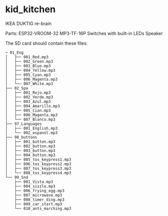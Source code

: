 # kid_kitchen
IKEA DUKTIG re-brain

Parts:
ESP32-VROOM-32
MP3-TF-16P
Switches with built-in LEDs
Speaker


The SD card should contain these files:

```
─ 01_Eng
│   ├── 001_Red.mp3
│   ├── 002_Green.mp3
│   ├── 003_Blue.mp3
│   ├── 004_Yellow.mp3
│   ├── 005_Cyan.mp3
│   ├── 006_Magenta.mp3
│   └── 007_White.mp3
├── 02_Spa
│   ├── 001_Rojo.mp3
│   ├── 002_Verde.mp3
│   ├── 003_Azul.mp3
│   ├── 004_Amarillo.mp3
│   ├── 005_Cian.mp3
│   ├── 006_Magenta.mp3
│   └── 007_Blanco.mp3
├── 97_Languages
│   ├── 001_English.mp3
│   └── 002_espanol.mp3
├── 98_buttons
│   ├── 001_button.mp3
│   ├── 002_button.mp3
│   ├── 003_button.mp3
│   ├── 004_button.mp3
│   ├── 005_tos_keypress1.mp3
│   ├── 006_tos_keypress2.mp3
│   ├── 007_tos_keypress3.mp3
│   └── 008_tos_keypress4.mp3
└── 99_Snd
    ├── 001_Vista.mp3
    ├── 004_sizzle.mp3
    ├── 006_frying_egg.mp3
    ├── 007_microwave.mp3
    ├── 008_timer_ding.mp3
    ├── 009_car_start.mp3
    └── 010_ants_marching.mp3
```